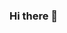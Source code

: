 ### Hi there 👋

<!--
**Buddalaz/Buddalaz** is a ✨ _special_ ✨ repository because its `README.md` (this file) appears on your GitHub profile.

Here are some ideas to get you started:

- 🔭 I’m currently working at MISynergy Pvt. .....
- 🌱 I’m currently studying at OUSL & IJSE .....
- 👯 I’m looking to collaborate on opensource .....
- 💬 Ask me about tech stuff beacuse i'm enthusiastic about tech .....
- 📫 How to reach me: sandunsampath289@gmail.com ...
-->
